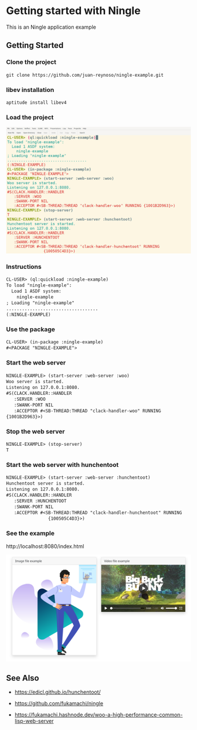 # Getting started with Ningle

This is an Ningle application example

## Getting Started
### Clone the project
```
git clone https://github.com/juan-reynoso/ningle-example.git
```
### libev installation
```
aptitude install libev4
```


### Load the project
![alt text](https://github.com/juan-reynoso/ningle-example/blob/main/wwwroot/img/figure-1.jpg)

### Instructions
```
CL-USER> (ql:quickload :ningle-example)
To load "ningle-example":
  Load 1 ASDF system:
    ningle-example
; Loading "ningle-example"
...................................
(:NINGLE-EXAMPLE)
```
### Use the package
```
CL-USER> (in-package :ningle-example)
#<PACKAGE "NINGLE-EXAMPLE">
```
### Start the web server
```
NINGLE-EXAMPLE> (start-server :web-server :woo)
Woo server is started.
Listening on 127.0.0.1:8080.
#S(CLACK.HANDLER::HANDLER
   :SERVER :WOO
   :SWANK-PORT NIL
   :ACCEPTOR #<SB-THREAD:THREAD "clack-handler-woo" RUNNING {1001B2D963}>)
```
### Stop the web server
```
NINGLE-EXAMPLE> (stop-server)
T
```
### Start the web server with hunchentoot
```
NINGLE-EXAMPLE> (start-server :web-server :hunchentoot)
Hunchentoot server is started.
Listening on 127.0.0.1:8080.
#S(CLACK.HANDLER::HANDLER
   :SERVER :HUNCHENTOOT
   :SWANK-PORT NIL
   :ACCEPTOR #<SB-THREAD:THREAD "clack-handler-hunchentoot" RUNNING
                {100505C4D3}>)
```

### See the example
http://localhost:8080/index.html

![alt text](https://github.com/juan-reynoso/ningle-example/blob/main/wwwroot/img/figure-2.png)

## See Also
* https://edicl.github.io/hunchentoot/

* https://github.com/fukamachi/ningle

* https://fukamachi.hashnode.dev/woo-a-high-performance-common-lisp-web-server

